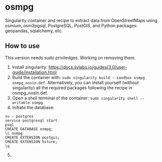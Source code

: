 # osmpg
Singularity container and recipe to extract data from OpenStreetMaps using osmium, osm2pgsql, PostgreSQL, PostGIS, and Python packages: geopandas, sqlalchemy, etc.

## How to use
This version needs sudo priviledges. Working on removing them.
1. Install singularity: https://docs.sylabs.io/guides/3.0/user-guide/installation.html
2. Build the container with: `sudo singularity build --sandbox osmpg osmpg_nosin.def`. Alternatively, you can install yourself (without singularity) all the required packages following the recipe in osmpg_nosin.def.
3. Open a shell terminal of the container: `sudo singularity shell --writable osmpg`
4. Initiate the database:
```
su - postgres
service postgresql start
psql
CREATE DATABASE osmpg;
\c osmpg
CREATE EXTENSION postgis;
CREATE EXTENSION hstore;
\q
```
5. 
